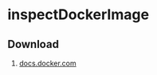 # inspectDockerImage

## Download

1. [docs.docker.com](https://docs.docker.com/docker-hub/publish/certify-images/#syntax)